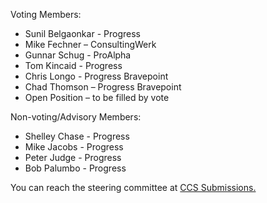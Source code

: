 Voting Members:
<ul>
  <li>Sunil Belgaonkar - Progress</li>
  <li>Mike Fechner – ConsultingWerk</li>
  <li>Gunnar Schug - ProAlpha </li>
  <li>Tom Kincaid - Progress</li>
  <li>Chris Longo - Progress Bravepoint</li>
  <li>Chad Thomson – Progress Bravepoint</li>
  <li>Open Position – to be filled by vote</li>
</ul>

Non-voting/Advisory Members:
<ul>
  <li>Shelley Chase - Progress</li> 
  <li>Mike Jacobs - Progress</li>
  <li>Peter Judge - Progress</li>
  <li>Bob Palumbo - Progress</li>
</ul>

You can reach the steering committee at <a href="mailto:ccs-submissions@progress.com">CCS Submissions.</a>
